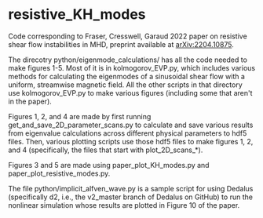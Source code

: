 # resistive_KH_modes
Code corresponding to Fraser, Cresswell, Garaud 2022 paper on resistive shear flow instabilities in MHD, 
preprint available at [arXiv:2204.10875](https://arxiv.org/abs/2204.10875).

The direcotry python/eigenmode_calculations/ has all the code needed to make figures 1-5. 
Most of it is in kolmogorov_EVP.py, which includes various methods for calculating the eigenmodes of a sinusoidal 
shear flow with a uniform, streamwise magnetic field. 
All the other scripts in that directory use kolmogorov_EVP.py to make various figures 
(including some that aren't in the paper). 

Figures 1, 2, and 4 are made by first running get_and_save_2D_parameter_scans.py to calculate and save various results 
from eigenvalue calculations across different physical parameters to hdf5 files. 
Then, various plotting scripts use those hdf5 files to make figures 1, 2, and 4 
(specifically, the files that start with plot_2D_scans_*). 

Figures 3 and 5 are made using paper_plot_KH_modes.py and paper_plot_resistive_modes.py.

The file python/implicit_alfven_wave.py is a sample script for using Dedalus 
(specifically d2, i.e., the v2_master branch of Dedalus on GitHub) to run the nonlinear simulation whose results are 
plotted in Figure 10 of the paper.